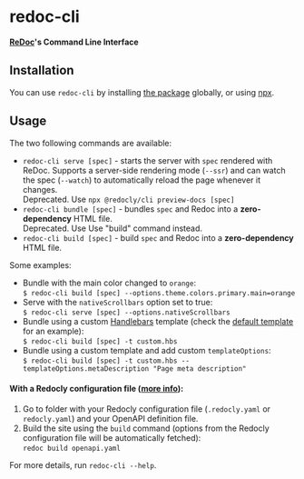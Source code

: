 # redoc-cli

**[ReDoc](https://github.com/Redocly/redoc)'s Command Line Interface**

## Installation

You can use `redoc-cli` by installing [the package](https://www.npmjs.com/package/redoc-cli) globally,
or using [npx](https://medium.com/@maybekatz/introducing-npx-an-npm-package-runner-55f7d4bd282b).

## Usage

The two following commands are available:

- `redoc-cli serve [spec]` - starts the server with `spec` rendered with ReDoc.
  Supports a server-side rendering mode (`--ssr`)
  and can watch the spec (`--watch`) to automatically reload the page whenever it changes.\
  Deprecated. Use `npx @redocly/cli preview-docs [spec]`
- `redoc-cli bundle [spec]` - bundles `spec` and Redoc into a **zero-dependency** HTML file.\
  Deprecated. Use Use "build" command instead.
- `redoc-cli build [spec]` - build `spec` and Redoc into a **zero-dependency** HTML file.

Some examples:

- Bundle with the main color changed to `orange`:<br/>
  `$ redoc-cli build [spec] --options.theme.colors.primary.main=orange`
- Serve with the `nativeScrollbars` option set to true:<br/>
  `$ redoc-cli serve [spec] --options.nativeScrollbars`
- Bundle using a custom [Handlebars](https://handlebarsjs.com/) template
  (check the [default template](https://github.com/Redocly/redoc/blob/master/cli/template.hbs) for an example):<br/>
  `$ redoc-cli build [spec] -t custom.hbs`
- Bundle using a custom template and add custom `templateOptions`:<br/>
  `$ redoc-cli build [spec] -t custom.hbs --templateOptions.metaDescription "Page meta description"`

#### With a Redocly configuration file ([more info](https://redocly.com/docs/cli/configuration/#redocly-configuration-file)):

1. Go to folder with your Redocly configuration file (`.redocly.yaml` or `redocly.yaml`) and your OpenAPI definition file.
2. Build the site using the `build` command (options from the Redocly configuration file will be automatically fetched):  
   `redoc build openapi.yaml`

For more details, run `redoc-cli --help`.
